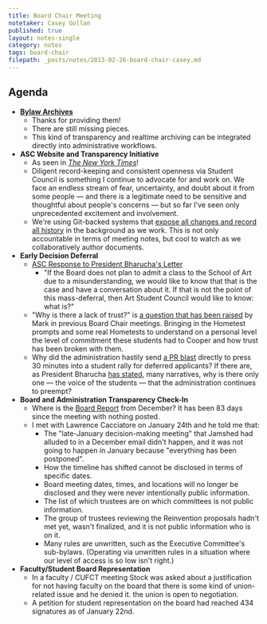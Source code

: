 ```yaml
---
title: Board Chair Meeting
notetaker: Casey Gollan
published: true
layout: notes-single
category: notes
tags: board-chair
filepath: _posts/notes/2013-02-26-board-chair-casey.md
---
```


## Agenda

- [**Bylaw Archives**](http://github.com/caseyg/bylaws)
	- Thanks for providing them!
    - There are still missing pieces.
    - This kind of transparency and realtime archiving can be integrated directly into administrative workflows.
- **ASC Website and Transparency Initiative**
	- As seen in [_The New York Times_](http://www.nytimes.com/2013/02/16/nyregion/cooper-unions-tradition-of-free-tuition-may-be-near-end.html?pagewanted=all)!
    - Diligent record-keeping and consistent openness via Student Council is something I  continue to advocate for and work on. We face an endless stream of fear, uncertainty, and doubt about it from some people — and there is a legitimate need to be sensitive and thoughtful about people's concerns — but so far I've seen only unprecedented excitement and involvement.
    - We're using Git-backed systems that [expose all changes and record all history](https://github.com/CooperASC/cooperasc.github.com/commits/master) in the background as we work. This is not only accountable in terms of meeting notes, but cool to watch as we collaboratively author documents.
- **Early Decision Deferral**
	- [ASC Response to President Bharucha's Letter](http://cooperasc.github.com/notes/2013/02/13/bharucha-response/)
    	- "If the Board does not plan to admit a class to the School of Art due to a misunderstanding, we would like to know that that is the case and have a conversation about it. If that is not the point of this mass-deferral, then Art Student Council would like to know: what is?"
	- "Why is there a lack of trust?" is [a question that has been raised](http://cooperasc.github.com/notes/2012/10/18/board-chair-casey/) by Mark in previous Board Chair meetings. Bringing in the Hometest prompts and some real Hometests to understand on a personal level the level of commitment these students had to Cooper and how trust has been broken with them.
    - Why did the administration hastily send [a PR blast](http://cusos.org/response-to-135pm-statement-from-claire-mccarthy-to-press/) directly to press 30 minutes into a student rally for deferred applicants? If there are, as President Bharucha [has stated](http://cooperasc.github.com/notes/2013/02/05/resident-faculty-president-and-trustee-meeting/), many narratives, why is there only one — the voice of the students — that the administration continues to preempt?
- **Board and Administration Transparency Check-In**
	- Where is the [Board Report](http://cooper.edu/about/trustees/reports) from December? It has been 83 days since the meeting with nothing posted.
	- I met with Lawrence Cacciatore on January 24th and he told me that:
    	- The "late-January decision-making meeting" that Jamshed had alluded to in a December email didn't happen, and it was not going to happen in January because "everything has been postponed".
        - How the timeline has shifted cannot be disclosed in terms of specific dates.
		- Board meeting dates, times, and locations will no longer be disclosed and they were never intentionally public information.
    	- The list of which trustees are on which committees is not public information.
        - The group of trustees reviewing the Reinvention proposals hadn't met yet, wasn't finalized, and it is not public information who is on it.
        - Many rules are unwritten, such as the Executive Committee's sub-bylaws. (Operating via unwritten rules in a situation where our level of access is so low isn't right.)
- **Faculty/Student Board Representation**
	- In a faculty / CUFCT meeting Stock was asked about a justification for not having faculty on the board that there is some kind of union-related issue and he denied it. the union is open to negotiation.
    - A petition for student representation on the board had reached 434 signatures as of January 22nd.